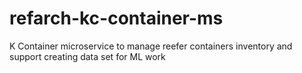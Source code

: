 # refarch-kc-container-ms
K Container microservice to manage reefer containers inventory and support creating data set for ML work
